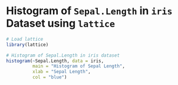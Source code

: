 # Histogram of `Sepal.Length` in `iris` Dataset using `lattice`

```r
# Load lattice
library(lattice)

# Histogram of Sepal.Length in iris dataset
histogram(~Sepal.Length, data = iris, 
          main = "Histogram of Sepal Length", 
          xlab = "Sepal Length", 
          col = "blue")
